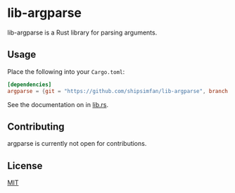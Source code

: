# lib-argparse

lib-argparse is a Rust library for parsing arguments.

## Usage

Place the following into your `Cargo.toml`:

```toml
[dependencies]
argparse = {git = "https://github.com/shipsimfan/lib-argparse", branch = "v2"}
```

See the documentation on in [lib.rs](./src/lib.rs).

## Contributing

argparse is currently not open for contributions.

## License

[MIT](https://choosealicense.com/licenses/mit/)